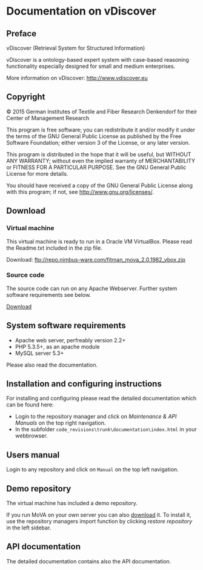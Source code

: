 Documentation on vDiscover
==========================

Preface
-------
vDiscover (Retrieval System for Structured Information)

vDiscover is a ontology-based expert system with case-based reasoning functionality especially 
designed for small and medium enterprises.

More information on vDiscover: http://www.vdiscover.eu

Copyright
---------

© 2015 German Institutes of Textile and Fiber Research Denkendorf for their Center of Management Research

This program is free software; you can redistribute it and/or modify it under the 
terms of the GNU General Public License as published by the Free Software
Foundation; either version 3 of the License, or any later version.

This program is distributed in the hope that it will be useful, but WITHOUT ANY
WARRANTY; without even the implied warranty of MERCHANTABILITY or FITNESS FOR A
PARTICULAR PURPOSE. See the GNU General Public License for more details.

You should have received a copy of the GNU General Public License along with this 
program; if not, see <http://www.gnu.org/licenses/>.

Download
--------

### Virtual machine

This virtual machine is ready to run in a Oracle VM VirtualBox. Please read the Readme.txt included in the zip file.

Download: ftp://repo.nimbus-ware.com/fitman_mova_2.0.1982_vbox.zip

### Source code

The source code can run on any Apache Webserver. Further system software requirements see below.

[Download](https://github.com/ditf-mr/vDiscover)

System software requirements
----------------------------

*   Apache web server, perfreably version 2.2+
*   PHP 5.3.5+, as an apache module
*   MySQL server 5.3+

Please also read the documentation.

Installation and configuring instructions
-----------------------------------------

For installing and configuring please read the detailed documentation which can be found here:

*   Login to the repository manager and click on _Maintenance & API Manuals_ on the top right navigation.
*   In the subfolder `code_revisions\trunk\documentation\index.html` in your webbrowser.

Users manual
------------

Login to any repository and click on `Manual` on the top left navigation.

Demo repository
---------------

The virtual machine has included a demo repository.

If you run MoVA on your own server you can also [download](https://github.com/ditf-mr/vDiscover) it. To install it, use the repository managers import function by clicking _restore repository_ in the left sidebar.

API documentation
-----------------

The detailed documentation contains also the API documentation.
